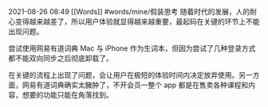 2021-08-26  08:49
[[Words]]
#words/mine/假装思考 
随着时代的发展，人的耐心变得越来越差了，所以用户体验就显得越来越重要，最起码在关键的环节上不能出现问题。

尝试使用网易有道词典 Mac 与 iPhone 作为生词本，但因为尝试了几种登录方式都不能双向同步之后彻底卸载了。

在关键的流程上出现了问题，会让用户在极短的体验时间内决定放弃使用。另一方面，网易有道词典确实太臃肿了，不开会员一整个 app 都是在售卖各种课程和内容，想要的功能只能在角落找到。